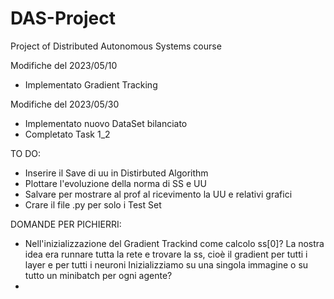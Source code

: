 # DAS-Project
Project of Distributed Autonomous Systems course

Modifiche del 2023/05/10
- Implementato Gradient Tracking

Modifiche del 2023/05/30
- Implementato nuovo DataSet bilanciato
- Completato Task 1_2


TO DO:
- Inserire il Save di uu in Distirbuted Algorithm
- Plottare l'evoluzione della norma di SS e UU
- Salvare per mostrare al prof al ricevimento la UU e relativi grafici
- Crare il file .py per solo i Test Set



DOMANDE PER PICHIERRI:
- Nell'inizializzazione del Gradient Trackind come calcolo ss[0]?
    La nostra idea era runnare tutta la rete e trovare la ss, cioè il gradient per tutti i layer e per tutti i neuroni
    Inizializziamo su una singola immagine o su tutto un minibatch per ogni agente?
- 